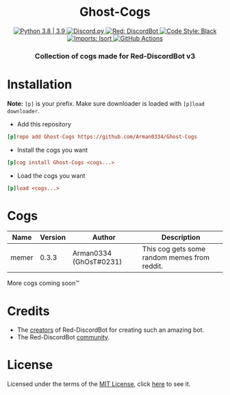 <h1 align="center">
  Ghost-Cogs
</h1>

<p align="center">
  <a href="https://www.python.org/downloads/">
    <img src="https://img.shields.io/pypi/pyversions/Red-Discordbot" alt="Python 3.8 | 3.9">
  </a>
  <a href="https://github.com/Rapptz/discord.py/">
    <img src="https://img.shields.io/badge/discord-py-blue.svg" alt="Discord.py">
  </a>
  <a href="https://github.com/Cog-Creators/Red-DiscordBot">
    <img src="https://img.shields.io/badge/Red-DiscordBot-red.svg" alt="Red: DiscordBot">
  </a>
  <a href="https://github.com/psf/black">
    <img src="https://img.shields.io/badge/code%20style-black-000000.svg" alt="Code Style: Black">
  </a>
  <a href="https://github.com/PyCQA/isort">
    <img src="https://img.shields.io/badge/%20imports-isort-%231674b1?style=flat&labelColor=ef8336" alt="Imports: Isort">
  </a>
  <a href="https://github.com/Arman0334/Ghost-Cogs/actions">
    <img src="https://img.shields.io/github/actions/workflow/status/Arman0334/Ghost-Cogs/test.yml?branch=main" alt="GitHub Actions">
  </a>
</p>

<h3 align="center">
  Collection of cogs made for Red-DiscordBot v3
</h3>


# Installation

**Note:** `[p]` is your prefix. Make sure downloader is loaded with `[p]load downloader`.

* Add this repository

```ini
[p]repo add Ghost-Cogs https://github.com/Arman0334/Ghost-Cogs
```

* Install the cogs you want

```ini
[p]cog install Ghost-Cogs <cogs...>
```

* Load the cogs you want

```ini
[p]load <cogs...>
```

# Cogs

<table>
  <thead>
    <tr>
      <th>
        Name
      </th>
      <th>
        Version
      </th>
      <th>
        Author
      </th>
      <th>
        Description
      </th>
    </tr>
  </thead>
  <tbody>
    <tr>
      <td>
        memer
      </td>
      <td>
        0.3.3
      </td>
      <td>
        Arman0334 (GhOsT#0231)
      </td>
      <td>
        This cog gets some random memes from reddit.
      </td>
    </tr>
  </tbody>
</table>

More cogs coming soon™

# Credits

* The [creators](https://github.com/Cog-Creators) of Red-DiscordBot for creating such an amazing bot.
* The Red-DiscordBot [community](https://discord.gg/red).

# License

Licensed under the terms of the [MIT License](https://opensource.org/licenses/MIT), click [here](https://github.com/Arman0334/Ghost-Cogs/blob/main/LICENSE) to see it.
